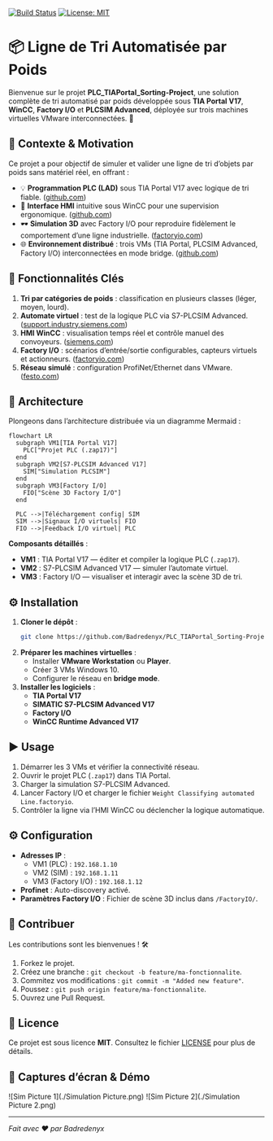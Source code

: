 
[![Build Status](https://img.shields.io/badge/build-passing-brightgreen.svg)](https://github.com/Badredenyx/PLC_TIAPortal_Sorting-Project/actions)
[![License: MIT](https://img.shields.io/badge/License-MIT-blue.svg)](LICENSE)

# 📦 Ligne de Tri Automatisée par Poids

Bienvenue sur le projet **PLC_TIAPortal_Sorting-Project**, une solution complète de tri automatisé par poids développée sous **TIA Portal V17**, **WinCC**, **Factory I/O** et **PLCSIM Advanced**, déployée sur trois machines virtuelles VMware interconnectées. 🚀

## 📝 Contexte & Motivation

Ce projet a pour objectif de simuler et valider une ligne de tri d’objets par poids sans matériel réel, en offrant :

- 💡 **Programmation PLC (LAD)** sous TIA Portal V17 avec logique de tri fiable. ([github.com](https://github.com/Badredenyx/PLC_TIAPortal_Sorting-Project))
- 🎨 **Interface HMI** intuitive sous WinCC pour une supervision ergonomique. ([github.com](https://github.com/Badredenyx/PLC_TIAPortal_Sorting-Project))
- 🕶️ **Simulation 3D** avec Factory I/O pour reproduire fidèlement le comportement d’une ligne industrielle. ([factoryio.com](https://factoryio.com/?utm_source=chatgpt.com))
- 🌐 **Environnement distribué** : trois VMs (TIA Portal, PLCSIM Advanced, Factory I/O) interconnectées en mode bridge. ([github.com](https://github.com/Badredenyx/PLC_TIAPortal_Sorting-Project))

## 🚀 Fonctionnalités Clés

1. **Tri par catégories de poids** : classification en plusieurs classes (léger, moyen, lourd).
2. **Automate virtuel** : test de la logique PLC via S7-PLCSIM Advanced. ([support.industry.siemens.com](https://support.industry.siemens.com/cs/document/109784440/simatic-step-7-incl.-safety-s7-plcsim-and-wincc-v17-trial-download?dti=0&lc=en-ww&utm_source=chatgpt.com))
3. **HMI WinCC** : visualisation temps réel et contrôle manuel des convoyeurs. ([siemens.com](https://www.siemens.com/us/en/products/automation/industry-software/automation-software/tia-portal.html?utm_source=chatgpt.com))
4. **Factory I/O** : scénarios d’entrée/sortie configurables, capteurs virtuels et actionneurs. ([factoryio.com](https://factoryio.com/?utm_source=chatgpt.com))
5. **Réseau simulé** : configuration ProfiNet/Ethernet dans VMware. ([festo.com](https://www.festo.com/us/en/e/iot-technologies-id_14811/?utm_source=chatgpt.com))

## 📐 Architecture

Plongeons dans l’architecture distribuée via un diagramme Mermaid :

```mermaid
flowchart LR
  subgraph VM1[TIA Portal V17]
    PLC["Projet PLC (.zap17)"]
  end
  subgraph VM2[S7-PLCSIM Advanced V17]
    SIM["Simulation PLCSIM"]
  end
  subgraph VM3[Factory I/O]
    FIO["Scène 3D Factory I/O"]
  end

  PLC -->|Téléchargement config| SIM
  SIM -->|Signaux I/O virtuels| FIO
  FIO -->|Feedback I/O virtuel| PLC
```

**Composants détaillés** :
- **VM1** : TIA Portal V17 — éditer et compiler la logique PLC (`.zap17`).
- **VM2** : S7-PLCSIM Advanced V17 — simuler l’automate virtuel.
- **VM3** : Factory I/O — visualiser et interagir avec la scène 3D de tri.

## ⚙️ Installation

1. **Cloner le dépôt** :
   ```bash
   git clone https://github.com/Badredenyx/PLC_TIAPortal_Sorting-Project.git
   ```
2. **Préparer les machines virtuelles** :
   - Installer **VMware Workstation** ou **Player**.
   - Créer 3 VMs Windows 10.
   - Configurer le réseau en **bridge mode**.
3. **Installer les logiciels** :
   - **TIA Portal V17**
   - **SIMATIC S7-PLCSIM Advanced V17**
   - **Factory I/O**
   - **WinCC Runtime Advanced V17**

## ▶️ Usage

1. Démarrer les 3 VMs et vérifier la connectivité réseau.
2. Ouvrir le projet PLC (`.zap17`) dans TIA Portal.
3. Charger la simulation S7-PLCSIM Advanced.
4. Lancer Factory I/O et charger le fichier `Weight Classifying automated Line.factoryio`.
5. Contrôler la ligne via l’HMI WinCC ou déclencher la logique automatique.

## ⚙️ Configuration

- **Adresses IP** :
  - VM1 (PLC) : `192.168.1.10`
  - VM2 (SIM) : `192.168.1.11`
  - VM3 (Factory I/O) : `192.168.1.12`
- **Profinet** : Auto-discovery activé.
- **Paramètres Factory I/O** : Fichier de scène 3D inclus dans `/FactoryIO/`.

## 🤝 Contribuer

Les contributions sont les bienvenues ! 🛠️

1. Forkez le projet.
2. Créez une branche : `git checkout -b feature/ma-fonctionnalite`.
3. Commitez vos modifications : `git commit -m "Added new feature"`.
4. Poussez : `git push origin feature/ma-fonctionnalite`.
5. Ouvrez une Pull Request.

## 📄 Licence

Ce projet est sous licence **MIT**. Consultez le fichier [LICENSE](./LICENSE) pour plus de détails.

## 📸 Captures d’écran & Démo

![Sim Picture 1](./Simulation Picture.png)
![Sim Picture 2](./Simulation Picture 2.png)

---
*Fait avec ❤️ par Badredenyx*
